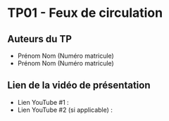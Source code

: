 # TP01 - Feux de circulation

## Auteurs du TP

- Prénom Nom (Numéro matricule)
- Prénom Nom (Numéro matricule)

## Lien de la vidéo de présentation

- Lien YouTube #1 :
- Lien YouTube #2 (si applicable) :
